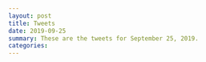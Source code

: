 ```yaml
---
layout: post
title: Tweets
date: 2019-09-25
summary: These are the tweets for September 25, 2019.
categories:
---
```


